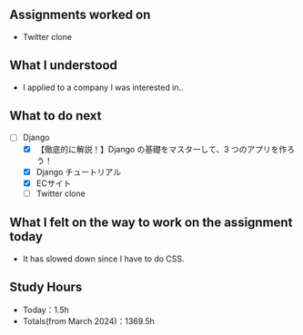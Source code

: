 ## Assignments worked on

- Twitter clone

## What I understood

- I applied to a company I was interested in..

## What to do next

- [ ]  Django
    - [x]  【徹底的に解説！】Django の基礎をマスターして、3 つのアプリを作ろう！
    - [x]  Django チュートリアル
    - [x]  ECサイト
    - [ ]  Twitter clone

## What I felt on the way to work on the assignment today

- It has slowed down since I have to do CSS.

## Study Hours

- Today：1.5h
- Totals(from March 2024)：1369.5h